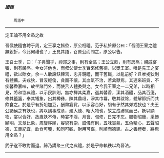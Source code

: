

##### 國語
　　`周語中`

* * *

定王論不用全烝之故

晉侯使隨會聘于周，定王享之餚烝，原公相禮。范子私於原公曰：「吾聞王室之禮無毀折，今此何禮也？」王見其語，召原公而問之，原公以告。

王召士季，曰：「子弗聞乎，禘郊之事，則有全烝；王公立飫，則有房烝；親戚宴饗，則有餚烝。今女非他也，而叔父使士季實來修舊德，以獎王室。唯是先王之宴禮，欲以貽女。余一人敢設飫禘焉，忠非親禮，而干舊職，以亂前好？且唯戎狄則有體薦。夫戎狄，冒沒輕儳，貪而不讓。其血氣不治，若禽獸焉。其適來班貢，不俟馨香嘉味，故坐諸門外，而使舌人體委與之。女今我王室之一二兄弟，以時相見，將和協典禮，以示民訓則，無亦擇其柔嘉，選其馨香，潔其酒醴，品其百籩，修其簠簋，奉其犧象，出其樽彝，陳其鼎俎，淨其巾羃，敬其祓除，體解節折而共飲食之。於是乎有折俎加豆，酬幣宴貨，以示容合好，胡有孑然其郊戎狄也？夫王公諸侯之有飫也，將以講事成章，建大德、昭大物也，故立成禮烝而已。飫以顯物，宴以合好，故歲飫不倦，時宴不淫，月會、旬修，日完不忘。服物昭庸，采飾顯明，文章比象，周旋序順，容貌有崇，威儀有則，五味實氣，五色精心，五聲昭德，五義紀宜，飲食可饗，和同可觀，財用可嘉，則順而德建。古之善禮者，將焉用全烝？」

武子遂不敢對而退。歸乃講聚三代之典禮，於是乎修執秩以為晉法。

* * *

